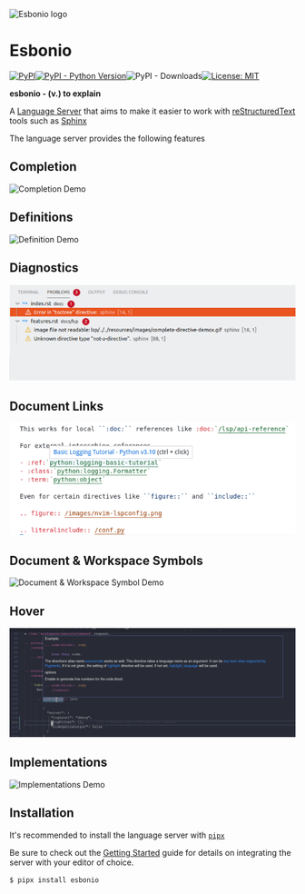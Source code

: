 ![Esbonio logo](https://github.com/swyddfa/esbonio/blob/release/resources/io.github.swyddfa.Esbonio.svg?raw=true)
# Esbonio

[![PyPI](https://img.shields.io/pypi/v/esbonio?style=flat-square)](https://pypi.org/project/esbonio)[![PyPI - Python Version](https://img.shields.io/pypi/pyversions/esbonio?style=flat-square)](https://pypi.org/project/esbonio)![PyPI - Downloads](https://img.shields.io/pypi/dm/esbonio?style=flat-square)[![License: MIT](https://img.shields.io/badge/license-MIT-blue.svg?style=flat-square)](https://github.com/swyddfa/esbonio/blob/develop/lib/esbonio/LICENSE)

**esbonio - (v.) to explain**

A [Language Server](https://microsoft.github.io/language-server-protocol/) that aims to make it easier to work with [reStructuredText](https://docutils.sourceforge.io/rst.html) tools such as [Sphinx](https://www.sphinx-doc.org/en/master/)

The language server provides the following features

## Completion

![Completion Demo](https://github.com/swyddfa/esbonio/raw/release/resources/images/completion-demo.gif)

## Definitions

![Definition Demo](https://github.com/swyddfa/esbonio/raw/release/resources/images/definition-demo.png)

## Diagnostics

![Diagnostics Demo](https://github.com/swyddfa/esbonio/raw/release/resources/images/diagnostic-sphinx-errors-demo.png)

## Document Links

![Document Link Demo](https://github.com/swyddfa/esbonio/raw/release/resources/images/document-links-demo.png)

## Document & Workspace Symbols

![Document & Workspace Symbol Demo](https://github.com/swyddfa/esbonio/raw/release/resources/images/document-workspace-symbols-demo.png)

## Hover

![Hover Demo](https://github.com/swyddfa/esbonio/raw/release/resources/images/hover-demo.png)

## Implementations

![Implementations Demo](https://github.com/swyddfa/esbonio/raw/release/resources/images/implementation-demo.gif)

## Installation

It's recommended to install the language server with [`pipx`](https://pipx.pypa.io/stable/)

Be sure to check out the [Getting Started](https://docs.esbon.io/en/latest/lsp/getting-started.html) guide for details on integrating the server with your editor of choice.

```
$ pipx install esbonio
```
